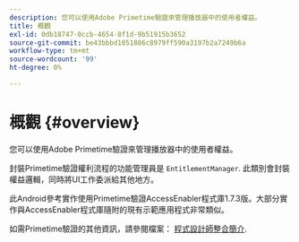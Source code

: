 ```yaml
---
description: 您可以使用Adobe Primetime驗證來管理播放器中的使用者權益。
title: 概觀
exl-id: 0db18747-0ccb-4654-8f1d-9b51915b3652
source-git-commit: be43bbbd1051886c8979ff590a3197b2a7249b6a
workflow-type: tm+mt
source-wordcount: '99'
ht-degree: 0%

---
```


# 概觀 {#overview}

您可以使用Adobe Primetime驗證來管理播放器中的使用者權益。

封裝Primetime驗證權利流程的功能管理員是 `EntitlementManager`. 此類別會封裝權益邏輯，同時將UI工作委派給其他地方。

此Android參考實作使用Primetime驗證AccessEnabler程式庫1.7.3版。大部分實作與AccessEnabler程式庫隨附的現有示範應用程式非常類似。

如需Primetime驗證的其他資訊，請參閱檔案： [程式設計師整合簡介](https://tve.helpdocsonline.com/introduction-to-programmer-integration).
